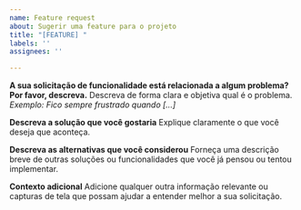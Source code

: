 ```yaml
---
name: Feature request
about: Sugerir uma feature para o projeto
title: "[FEATURE] "
labels: ''
assignees: ''

---
```


**A sua solicitação de funcionalidade está relacionada a algum problema? Por favor, descreva.**
Descreva de forma clara e objetiva qual é o problema.
*Exemplo: Fico sempre frustrado quando [...]*

**Descreva a solução que você gostaria**
Explique claramente o que você deseja que aconteça.

**Descreva as alternativas que você considerou**
Forneça uma descrição breve de outras soluções ou funcionalidades que você já pensou ou tentou implementar.

**Contexto adicional**
Adicione qualquer outra informação relevante ou capturas de tela que possam ajudar a entender melhor a sua solicitação.
